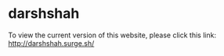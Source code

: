 # darshshah
To view the current version of this website, please click this link: http://darshshah.surge.sh/
